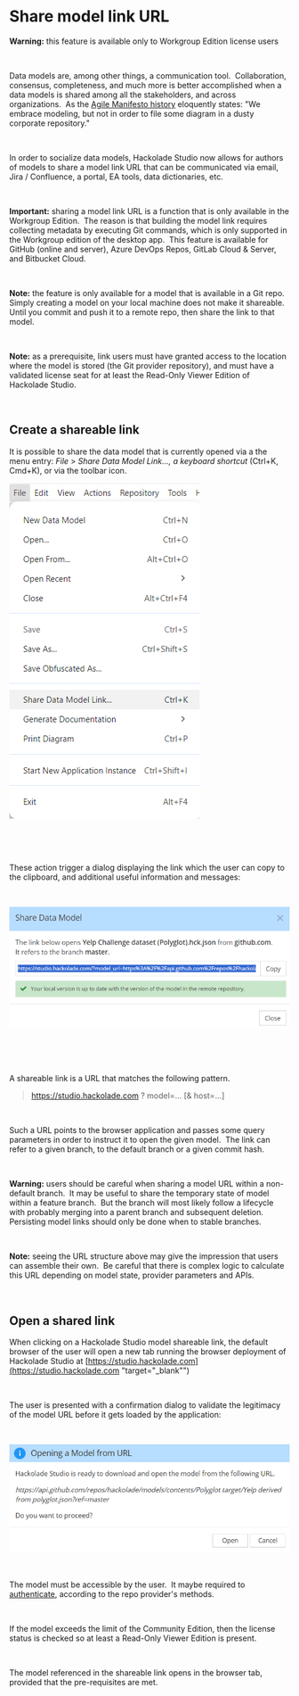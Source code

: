 # Share model link URL

**Warning:** this feature is available only to Workgroup Edition license users

&nbsp;

Data models are, among other things, a communication tool.&nbsp; Collaboration, consensus, completeness, and much more is better accomplished when a data models is shared among all the stakeholders, and across organizations.&nbsp; As the [Agile Manifesto history](<https://agilemanifesto.org/history.html> "target=\"\_blank\"") eloquently states: "We embrace modeling, but not in order to file some diagram in a dusty corporate repository."

&nbsp;

In order to socialize data models, Hackolade Studio now allows for authors of models to share a model link URL that can be communicated via email, Jira / Confluence, a portal, EA tools, data dictionaries, etc. &nbsp;

&nbsp;

**Important:** sharing a model link URL is a function that is only available in the Workgroup Edition.&nbsp; The reason is that building the model link requires collecting metadata by executing Git commands, which is only supported in the Workgroup edition of the desktop app.&nbsp; This feature is available for GitHub (online and server), Azure DevOps Repos, GitLab Cloud \& Server, and Bitbucket Cloud.

&nbsp;

**Note:** the feature is only available for a model that is available in a Git repo.&nbsp; Simply creating a model on your local machine does not make it shareable.&nbsp; Until you commit and push it to a remote repo, then share the link to that model.

&nbsp;

**Note:** as a prerequisite, link users must have granted access to the location where the model is stored (the Git provider repository), and must have a validated license seat for at least the Read-Only Viewer Edition of Hackolade Studio. &nbsp;

&nbsp;

## Create a shareable link

It is possible to share the data model that is currently opened via a the menu entry: *File* \> *Share Data Model Link..., a keyboard shortcut* (Ctrl+K, Cmd+K), or via the toolbar icon.

![File Share Data Model Link URL](<lib/File Share Data Model Link URL.png>)

&nbsp;

&nbsp;

These action trigger a dialog displaying the link which the user can copy to the clipboard, and additional useful information and messages:

&nbsp;

![File Share Data Model Link](<lib/File Share Data Model Link.png>)

&nbsp;

&nbsp;

A shareable link is a URL that matches the following pattern.

> https://studio.hackolade.com ? model=... \[\& host=...\]

&nbsp;

Such a URL points to the browser application and passes some query parameters in order to instruct it to open the given model.&nbsp; The link can refer to a given branch, to the default branch or a given commit hash.&nbsp;

&nbsp;

**Warning:** users should be careful when sharing a model URL within a non-default branch.&nbsp; It may be useful to share the temporary state of model within a feature branch.&nbsp; But the branch will most likely follow a lifecycle with probably merging into a parent branch and subsequent deletion. Persisting model links should only be done when to stable branches.

&nbsp;

**Note:** seeing the URL structure above may give the impression that users can assemble their own.&nbsp; Be careful that there is complex logic to calculate this URL depending on model state, provider parameters and APIs.

&nbsp;

## Open a shared link

When clicking on a Hackolade Studio model shareable link, the default browser of the user will open a new tab running the browser deployment of Hackolade Studio at [https://studio.hackolade.com](<https://studio.hackolade.com> "target=\"\_blank\"")&nbsp;

&nbsp;

The user is presented with a confirmation dialog to validate the legitimacy of the model URL before it gets loaded by the application:

&nbsp;

![File Share Data Model Link Open](<lib/File Share Data Model Link Open.png>)

&nbsp;

The model must be accessible by the user.&nbsp; It maybe required to [authenticate](<Connecttoarepositoryhub.md>), according to the repo provider's methods.

&nbsp;

If the model exceeds the limit of the Community Edition, then the license status is checked so at least a Read-Only Viewer Edition is present. &nbsp;

&nbsp;

The model referenced in the shareable link opens in the browser tab, provided that the pre-requisites are met.

&nbsp;

